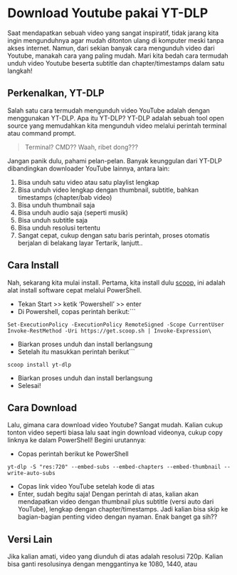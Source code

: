 # Download Youtube pakai YT-DLP
Saat mendapatkan sebuah video yang sangat inspiratif, tidak jarang kita ingin mengunduhnya agar mudah ditonton ulang di komputer meski tanpa akses internet. Namun, dari sekian banyak cara mengunduh video dari Youtube, manakah cara yang paling mudah. Mari kita bedah cara termudah unduh video Youtube beserta subtitle dan chapter/timestamps dalam satu langkah!

## Perkenalkan, YT-DLP
Salah satu cara termudah mengunduh video YouTube adalah dengan menggunakan YT-DLP. Apa itu YT-DLP? YT-DLP adalah sebuah tool open source yang memudahkan kita mengunduh video melalui perintah terminal atau command prompt. 

>Terminal? CMD?? Waah, ribet dong???

Jangan panik dulu, pahami pelan-pelan. Banyak keunggulan dari YT-DLP dibandingkan downloader YouTube lainnya, antara lain:
1. Bisa unduh satu video atau satu playlist lengkap
2. Bisa unduh video lengkap dengan thumbnail, subtitle, bahkan timestamps (chapter/bab video)
3. Bisa unduh thumbnail saja
4. Bisa unduh audio saja (seperti musik)
5. Bisa unduh subtitle saja
6. Bisa unduh resolusi tertentu
7. Sangat cepat, cukup dengan satu baris perintah, proses otomatis berjalan di belakang layar
 Tertarik, lanjutt..
## Cara Install
Nah, sekarang kita mulai install. Pertama, kita install dulu [scoop,](scoop.sh) ini adalah alat install software cepat melalui PowerShell.
- Tekan Start >> ketik ‘Powershell’ >> enter
- Di Powershell, copas perintah berikut:```
```
Set-ExecutionPolicy -ExecutionPolicy RemoteSigned -Scope CurrentUser
Invoke-RestMethod -Uri https://get.scoop.sh | Invoke-Expression\
```
- Biarkan proses unduh dan install berlangsung
- Setelah itu masukkan perintah berikut```
```
scoop install yt-dlp
```
- Biarkan proses unduh dan install berlangsung
- Selesai!
## Cara Download
Lalu, gimana cara download video Youtube? Sangat mudah. Kalian cukup tonton video seperti biasa lalu saat ingin download videonya, cukup copy linknya ke dalam PowerShell! Begini urutannya:
- Copas perintah berikut ke PowerShell
```
yt-dlp -S "res:720" --embed-subs --embed-chapters --embed-thumbnail --write-auto-subs
```
- Copas link video YouTube setelah kode di atas
- Enter, sudah begitu saja!
Dengan perintah di atas, kalian akan mendapatkan video dengan thumbnail plus subtitle (versi auto dari YouTube), lengkap dengan chapter/timestamps. Jadi kalian bisa skip ke bagian-bagian penting video dengan nyaman. Enak banget ga sih??
## Versi Lain
Jika kalian amati, video yang diunduh di atas adalah resolusi 720p. Kalian bisa ganti resolusinya dengan menggantinya ke 1080, 1440, atau 

